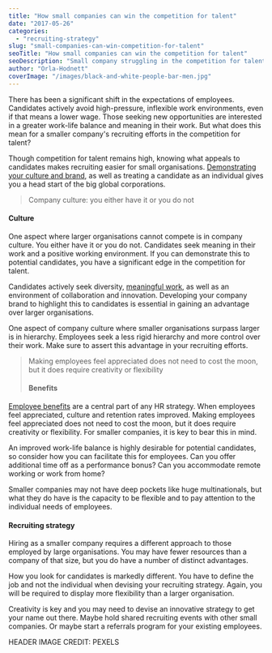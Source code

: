 ```yaml
---
title: "How small companies can win the competition for talent"
date: "2017-05-26"
categories:
  - "recruiting-strategy"
slug: "small-companies-can-win-competition-for-talent"
seoTitle: "How small companies can win the competition for talent"
seoDescription: "Small company struggling in the competition for talent? While you don't have large company resources, there are a few tricks you can use:"
author: "Orla-Hodnett"
coverImage: "/images/black-and-white-people-bar-men.jpg"
---
```


There has been a significant shift in the expectations of employees. Candidates actively avoid high-pressure, inflexible work environments, even if that means a lower wage. Those seeking new opportunities are interested in a greater work-life balance and meaning in their work. But what does this mean for a smaller company's recruiting efforts in the competition for talent?

Though competition for talent remains high, knowing what appeals to candidates makes recruiting easier for small organisations. [Demonstrating your culture and brand](https://hirehive.com/blog/how-to-improve-your-company-culture-and-retain), as well as treating a candidate as an individual gives you a head start of the big global corporations.

> Company culture: you either have it or you do not

#### **Culture**

One aspect where larger organisations cannot compete is in company culture. You either have it or you do not. Candidates seek meaning in their work and a positive working environment. If you can demonstrate this to potential candidates, you have a significant edge in the competition for talent.

Candidates actively seek diversity, [meaningful work](https://www.entrepreneur.com/article/230970), as well as an environment of collaboration and innovation. Developing your company brand to highlight this to candidates is essential in gaining an advantage over larger organisations.

One aspect of company culture where smaller organisations surpass larger is in hierarchy. Employees seek a less rigid hierarchy and more control over their work. Make sure to assert this advantage in your recruiting efforts.

> Making employees feel appreciated does not need to cost the moon, but it does require creativity or flexibility
>
> #### **Benefits**

[Employee benefits](https://hirehive.com/blog/appreciation-perks-win-candidates/) are a central part of any HR strategy. When employees feel appreciated, culture and retention rates improved. Making employees feel appreciated does not need to cost the moon, but it does require creativity or flexibility. For smaller companies, it is key to bear this in mind.

An improved work-life balance is highly desirable for potential candidates, so consider how you can facilitate this for employees. Can you offer additional time off as a performance bonus? Can you accommodate remote working or work from home?

Smaller companies may not have deep pockets like huge multinationals, but what they do have is the capacity to be flexible and to pay attention to the individual needs of employees.

#### **Recruiting strategy**

Hiring as a smaller company requires a different approach to those employed by large organisations. You may have fewer resources than a company of that size, but you do have a number of distinct advantages.

How you look for candidates is markedly different. You have to define the job and not the individual when devising your recruiting strategy. Again, you will be required to display more flexibility than a larger organisation.

Creativity is key and you may need to devise an innovative strategy to get your name out there. Maybe hold shared recruiting events with other small companies. Or maybe start a referrals program for your existing employees.

HEADER IMAGE CREDIT: PEXELS
